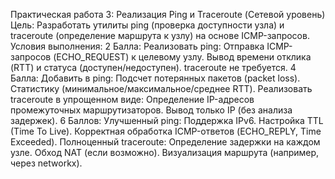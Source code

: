 Практическая работа 3: Реализация Ping и Traceroute (Сетевой уровень)
Цель:
Разработать утилиты ping (проверка доступности узла) и traceroute (определение маршрута к узлу) на основе ICMP-запросов.
Условия выполнения:
2 Балла:
Реализовать ping:
Отправка ICMP-запросов (ECHO_REQUEST) к целевому узлу.
Вывод времени отклика (RTT) и статуса (доступен/недоступен).
traceroute не требуется.
4 Балла:
Добавить в ping:
Подсчет потерянных пакетов (packet loss).
Статистику (минимальное/максимальное/среднее RTT).
Реализовать traceroute в упрощенном виде:
Определение IP-адресов промежуточных маршрутизаторов.
Вывод только IP (без анализа задержек).
6 Баллов:
Улучшенный ping:
Поддержка IPv6.
Настройка TTL (Time To Live).
Корректная обработка ICMP-ответов (ECHO_REPLY, Time Exceeded).
Полноценный traceroute:
Определение задержки на каждом узле.
Обход NAT (если возможно).
Визуализация маршрута (например, через networkx).


